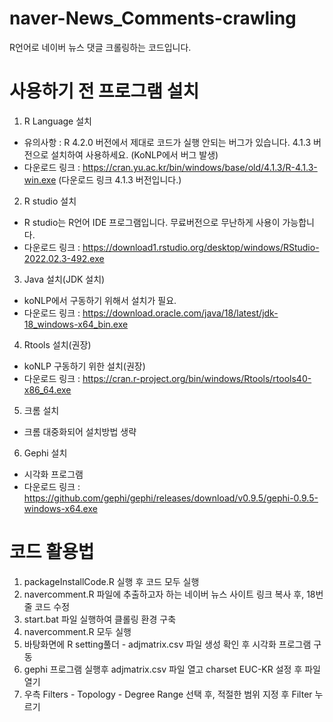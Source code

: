 # naver-News_Comments-crawling
R언어로 네이버 뉴스 댓글 크롤링하는 코드입니다.


# 사용하기 전 프로그램 설치

1. R Language 설치
 * 유의사항 : R 4.2.0 버전에서 제대로 코드가 실행 안되는 버그가 있습니다. 4.1.3 버전으로 설치하여 사용하세요. (KoNLP에서 버그 발생)
 * 다운로드 링크 : https://cran.yu.ac.kr/bin/windows/base/old/4.1.3/R-4.1.3-win.exe (다운로드 링크 4.1.3 버전입니다.)

2. R studio 설치
 * R studio는 R언어 IDE 프로그램입니다. 무료버전으로 무난하게 사용이 가능합니다.
 * 다운로드 링크 : https://download1.rstudio.org/desktop/windows/RStudio-2022.02.3-492.exe

3. Java 설치(JDK 설치)
 * koNLP에서 구동하기 위해서 설치가 필요.
 * 다운로드 링크 : https://download.oracle.com/java/18/latest/jdk-18_windows-x64_bin.exe

4. Rtools 설치(권장)
 * koNLP 구동하기 위한 설치(권장)
 * 다운로드 링크 : https://cran.r-project.org/bin/windows/Rtools/rtools40-x86_64.exe

5. 크롬 설치
 * 크롬 대중화되어 설치방법 생략

6. Gephi 설치
 * 시각화 프로그램
 * 다운로드 링크 : https://github.com/gephi/gephi/releases/download/v0.9.5/gephi-0.9.5-windows-x64.exe

# 코드 활용법

1. packageInstallCode.R 실행 후 코드 모두 실행
2. navercomment.R 파일에 추출하고자 하는 네이버 뉴스 사이트 링크 복사 후, 18번 줄 코드 수정
3. start.bat 파일 실행하여 클롤링 환경 구축
4. navercomment.R 모두 실행
5. 바탕화면에 R setting풀더 - adjmatrix.csv 파일 생성 확인 후 시각화 프로그램 구동
6. gephi 프로그램 실행후 adjmatrix.csv 파일 열고 charset EUC-KR 설정 후 파일 열기
7. 우측 Filters - Topology - Degree Range 선택 후, 적절한 범위 지정 후 Filter 누르기
